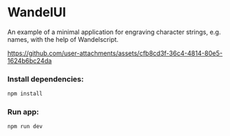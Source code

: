# WandelUI

An example of a minimal application for engraving character strings, e.g. names, with the help of Wandelscript. 
 
https://github.com/user-attachments/assets/cfb8cd3f-36c4-4814-80e5-1624b6bc24da


### Install dependencies:
```bash
npm install
```

### Run app:
```bash
npm run dev
```
